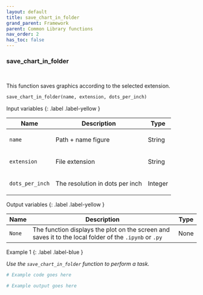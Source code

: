 ```yaml
---
layout: default
title: save_chart_in_folder
grand_parent: Framework
parent: Common Library functions
nav_order: 2
has_toc: false
---
```


<h3>save_chart_in_folder</h3>

<br>

<p align = "justify">
    This function saves graphics according to the selected extension.


</p>

```python
save_chart_in_folder(name, extension, dots_per_inch)
```

Input variables
{: .label .label-yellow }

<table style = "width:100%">
    <thead>
      <tr>
        <th>Name</th>
        <th>Description</th>
        <th>Type</th>
      </tr>
    </thead>
    <tr>
        <td><code>name</code></td>
        <td><p align="justify">Path + name figure</p></td>
        <td>String</td>
    </tr>
    <tr>
        <td><code>extension</code></td>
        <td><p align="justify">File extension</p></td>
        <td>String</td>
    </tr>
    <tr>
        <td><code>dots_per_inch</code></td>
        <td><p align="justify">The resolution in dots per inch</p></td>
        <td>Integer</td>
    </tr>
</table>

Output variables
{: .label .label-yellow }

<table style = "width:100%">
    <thead>
      <tr>
        <th>Name</th>
        <th>Description</th>
        <th>Type</th>
      </tr>
    </thead>
    <tr>
        <td><code>None</code></td>
        <td>The function displays the plot on the screen and saves it to the local folder of the <code>.ipynb</code> or <code>.py</code> </td>
        <td>None</td>
    </tr>
</table>

Example 1
{: .label .label-blue }

<p align = "justify">
    <i>
        Use the <code>save_chart_in_folder</code> function to perform a task.
    </i>
</p>

```python
# Example code goes here
```

```bash
# Example output goes here
```

